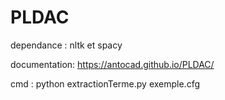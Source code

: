 # PLDAC
dependance : nltk et spacy

documentation: https://antocad.github.io/PLDAC/

cmd : python extractionTerme.py exemple.cfg
